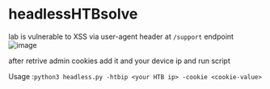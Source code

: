 # headlessHTBsolve

lab is vulnerable to XSS via user-agent header at ```/support``` endpoint ![image](https://github.com/0xNayel/headlessHTBsolve/assets/134365613/20239273-b3c7-4173-a6e5-6dae176ad1b7)


after retrive admin cookies add it and your device ip and run script

Usage :```python3 headless.py -htbip <your HTB ip> -cookie <cookie-value>```
